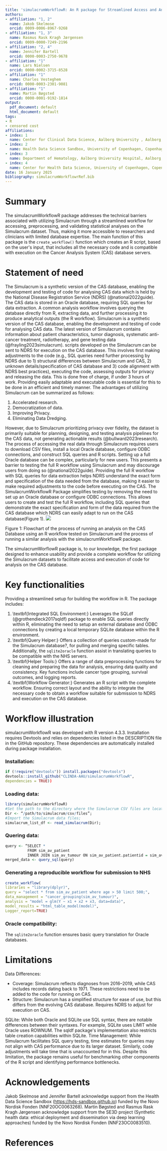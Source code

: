 ```yaml
---
title: 'simulacrumWorkflowR: An R package for Streamlined Access and Analysis of the Simulacrum Cancer Dataset'
authors:
- affiliation: "1, 2"
  name: Jakob Skelmose 
  orcid: 0009-0006-8967-9268
- affiliation: "1, 3"
  name: Rasmus Rask Kragh Jørgensen
  orcid: 0009-0000-7249-2196
- affiliation: "2, 4"
  name: Jennifer Bartell 
  orcid: 0000-0003-2750-9678
- affiliation: "1"
  name: Lars Nielsen  
  orcid: 0000-0002-3715-8528
- affiliation: "1"
  name: Charles Vesteghem  
  orcid: 0000-0003-2301-9081
- affiliation: "1"
  name: Martin Bøgsted
  orcid: 0000-0001-9192-1814
output:
  pdf_document: default
  html_document: default
tags:
- R
- censored cost
affiliations:
- index: 1
  name: Center for Clinical Data Science, Aalborg University , Aalborg, Denmark
- index: 2
  name: Health Data Science Sandbox, University of Copenhagen, Copenhagen, Denmark
- index: 3
  name: Department of Hematology, Aalborg University Hospital, Aalborg, Denmark
- index: 4
  name: Center for Health Data Science, University of Copenhagen, Copenhagen, Denmark
date: 16 January 2025
bibliography: simulacrumWorkflowrRef.bib
---
```



# Summary
The simulacrumWorkflowR package addresses the technical barriers associated with utilizing Simulacrum through a streamlined workflow for accessing, preprocessing, and validating statistical analyses on the Simulacrum dataset. Thus, making it more accessible to researchers and clinicians with limited database expertise. The main function of this package is the `create_workflow()` function which creates an R script, based on the user's input, that includes all the necessary code and is compatible with execution on the Cancer Analysis System (CAS) database servers.
# Statement of need 
The Simulacrum is a synthetic version of the CAS database, enabling the development and testing of code for analysing CAS data which is held by the National Disease Registration Service (NDRS) (@national2022guide). The CAS data is stored in an Oracle database, requiring SQL queries for data extraction. A common analysis workflow involves querying the database directly from R, extracting data, and further processing it to produce analytical outputs (the R workflow). Simulacrum is a synthetic version of the CAS database, enabling the development and testing of code for analysing CAS data. The latest version of Simulacrum contains information about patient characteristics, tumor diagnosis, systematic anti-cancer treatment, radiotherapy, and gene testing data (@frayling2023simulacrum). scripts developed on the Simulacrum can be sent to NDRS for execution on the CAS database.  This involves first making adjustments to the code (e.g., SQL queries need further processing by NDRS due to 1) structural differences between Simulacrum and CAS, 2) unknown details/specification of CAS database and 3) code alignment with NDRS best practices), executing the code, assessing outputs for privacy and releasing the data. This is done free of charge, if under 3 hours of work. Providing easily adaptable and executable code is essential for this to be done in an efficient and timely manner. The advantages of utilizing Simulacrum can be summarized as follows: 

1.	Accelerated research.
2.	Democratization of data.
3.	Improving Privacy. 
4.	Eliminating Data Dredging.

However, due to Simulacrum prioritizing privacy over fidelity, the dataset is primarily suitable for planning, designing, and testing analysis pipelines for the CAS data, not generating actionable results (@bullward2023research). 
The process of accessing the real data through Simulacrum requires users to download CSV files, install a local Oracle database, configure ODBC connections, and construct SQL queries and R scripts. Setting up a full Oracle database can be complex, particularly for new users. This presents a barrier to testing the full R workflow using Simulacrum and may discourage users from doing so (@national2022guide). 
Providing the full R workflow with SQL queries for data extraction helps NDRS understand the exact form and specification of the data needed from the database, making it easier to make required adjustments to the code before executing on the CAS. The SimulacrumWorkflowR Package simplifies testing by removing the need to set up an Oracle database or configure ODBC connections. This allows users to create and test the full R workflow, including SQL queries that demonstrate the exact specification and form of the data required from the CAS database which NDRS can easily adapt to run on the CAS database(Figure 1).
![](fig/figure1_modified.drawio.png)

Figure 1: Flowchart of the process of running an analysis on the CAS Database using an R workflow tested on Simulacrum and the process of running a similar analysis with the simulacrumWorkflowR package. 

The simulacrumWorflowR package is, to our knowledge, the first package designed to enhance usability and provide a complete workflow for utilizing the Simulacrum datasets to facilitate access and execution of code for analysis on the CAS database.

# Key functionalities 
Providing a streamlined setup for building the workflow in R. The package includes:

1.	\textbf{Integrated SQL Environment:} Leverages the SQLdf (@grothendieck2017sqldf) package to enable SQL queries directly within R, eliminating the need to setup an external database and ODBC connections by creating a local temporary SQLite database within the R environment. 
2.	\textbf{Query Helper:} Offers a collection of queries custom-made for the Simulacrum database?, for pulling and merging specific tables. Additionally, the `sqlite2oracle` function assist in translating queries to be compatible with the NHS servers.
3.	\textbf{Helper Tools:} Offers a range of data preprocessing functions for cleaning and preparing the data for analysis, ensuring data quality and consistency. Key functions include cancer type grouping, survival outcomes, and logging reports. 
4.	\textbf{Workflow Generator:} Generates an R script with the complete workflow. Ensuring correct layout and the ability to integrate the necessary code to obtain a workflow suitable for submission to  NDRS and execution on the CAS database. 

# Workflow illustration
simulacrumWorkflowR was developed with R version 4.3.3. Installation requires Devtools and relies on dependencies listed in the DESCRIPTION file in the GitHub repository. These dependencies are automatically installed during package installation.

### Installation:
```R
if (!require("devtools")) install.packages("devtools")
devtools::install_github("CLINDA-AAU/simulacrumWorkflowR",
dependencies = TRUE)) 
```

### Loading data:
```R
library(simulacrumWorkflowR)
#Set the path to the directory where the Simulacrum CSV files are located; 
Dir <- “/path/to/simulacrum/csv/files”;
#Import the Simulacrum data files; 
simulacrum_list_df <- read_simulacrum(Dir);
```

### Quering data:
```R
query <- “SELECT * 
          FROM sim_av_patient 
          INNER JOIN sim_av_tumour ON sim_av_patient.patientid = sim_av_tumour.patientid”
merged_data <- query_sql(query)
```

### Generating a reproducible workflow for submission to NHS 
```R
create_workflow( 
libraries = "library(dplyr)", 
query = "select * from sim_av_patient where age > 50 limit 500;", 
data_management = "cancer_grouping(sim_av_tumour)",
analysis = "model = glm(Y ~ x1 + x2 + x3, data=data)",
model_results = "html_table_model(model)", 
Logger_report=TRUE)
```

### Oracle compatibility: 
The `sqlite2oracle` function ensures basic query translation for Oracle databases.


# Limitations 
Data Differences:
- Coverage: Simulacrum reflects diagnoses from 2016–2019, while CAS includes records dating back to 1971. These restrictions need to be added to the code for running on CAS.
- Structure: Simulacrum has a simplified structure for ease of use, but this differs from the evolving CAS database. Requires NDRS to adjust for execution on CAS.

SQLite: While both Oracle and SQLite use SQL syntax, there are notable differences between their syntaxes.  For example, SQLite uses LIMIT while Oracle uses ROWNUM.  The sqldf package's implementation also restricts table creation capabilities within SQLite.
Time Management: While Simulacrum facilitates SQL query testing, time estimates for queries may not align with CAS performance due to its larger dataset. Similarly, code adjustments will take time that is unaccounted for in this. Despite this limitation, the package remains useful for benchmarking other components of the R script and identifying performance bottlenecks. 

# Acknowledgements
Jakob Skelmose and Jennifer Bartell acknowledge support from the Health Data Science Sandbox (https://hds-sandbox.github.io) funded by the Novo Nordisk Fonden (NNF20OC0063268). Martin Bøgsted and Rasmus Rask Kragh Jørgensen acknowledge support from the SE3D project (Synthetic health data: ethical deployment and dissemination via deep learning approaches) funded by the Novo Nordisk Fonden (NNF23OC0083510).

# References 

